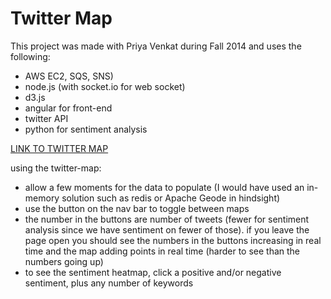 Twitter Map
=========

This project was made with Priya Venkat during Fall 2014 and uses the following:
* AWS EC2, SQS, SNS)
* node.js (with socket.io for web socket)
* d3.js
* angular for front-end
* twitter API
* python for sentiment analysis 

[LINK TO TWITTER MAP](http://54.173.153.248:3000/) 

using the twitter-map: 
* allow a few moments for the data to populate (I would have used an in-memory solution such as redis or Apache Geode in hindsight)
* use the button on the nav bar to toggle between maps
* the number in the buttons are number of tweets (fewer for sentiment analysis since we have sentiment on fewer of those). if you leave the page open you should see the numbers in the buttons increasing in real time and the map adding points in real time (harder to see than the numbers going up) 
* to see the sentiment heatmap, click a positive and/or negative sentiment, plus any number of keywords
